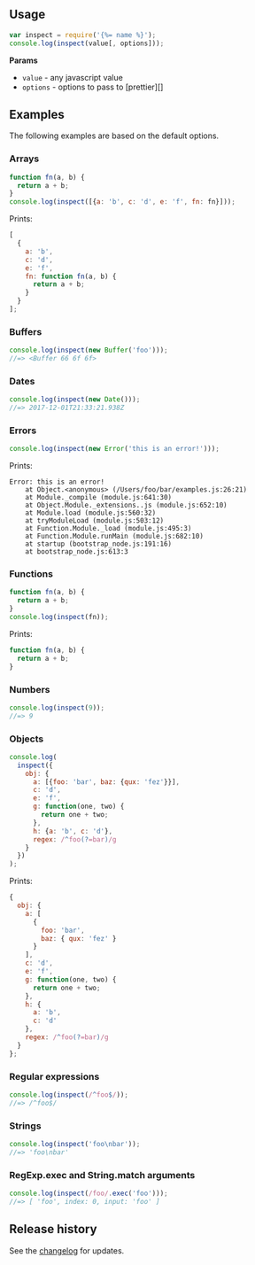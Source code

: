 ## Usage

```js
var inspect = require('{%= name %}');
console.log(inspect(value[, options]));
```

**Params**

* `value` - any javascript value
* `options` - options to pass to [prettier][]

## Examples

The following examples are based on the default options.

### Arrays

```js
function fn(a, b) {
  return a + b;
}
console.log(inspect([{a: 'b', c: 'd', e: 'f', fn: fn}]));
```

Prints:

```js
[
  {
    a: 'b',
    c: 'd',
    e: 'f',
    fn: function fn(a, b) {
      return a + b;
    }
  }
];
```

### Buffers

```js
console.log(inspect(new Buffer('foo')));
//=> <Buffer 66 6f 6f>
```

### Dates

```js
console.log(inspect(new Date()));
//=> 2017-12-01T21:33:21.938Z
```

### Errors

```js
console.log(inspect(new Error('this is an error!')));
```

Prints:

```
Error: this is an error!
    at Object.<anonymous> (/Users/foo/bar/examples.js:26:21)
    at Module._compile (module.js:641:30)
    at Object.Module._extensions..js (module.js:652:10)
    at Module.load (module.js:560:32)
    at tryModuleLoad (module.js:503:12)
    at Function.Module._load (module.js:495:3)
    at Function.Module.runMain (module.js:682:10)
    at startup (bootstrap_node.js:191:16)
    at bootstrap_node.js:613:3
```

### Functions

```js
function fn(a, b) {
  return a + b;
}
console.log(inspect(fn));
```

Prints:

```js
function fn(a, b) {
  return a + b;
}
```

### Numbers

```js
console.log(inspect(9));
//=> 9
```

### Objects

```js
console.log(
  inspect({
    obj: {
      a: [{foo: 'bar', baz: {qux: 'fez'}}],
      c: 'd',
      e: 'f',
      g: function(one, two) {
        return one + two;
      },
      h: {a: 'b', c: 'd'},
      regex: /^foo(?=bar)/g
    }
  })
);
```

Prints:

```js
{
  obj: {
    a: [
      {
        foo: 'bar',
        baz: { qux: 'fez' }
      }
    ],
    c: 'd',
    e: 'f',
    g: function(one, two) {
      return one + two;
    },
    h: {
      a: 'b',
      c: 'd'
    },
    regex: /^foo(?=bar)/g
  }
};
```

### Regular expressions

```js
console.log(inspect(/^foo$/));
//=> /^foo$/
```

### Strings

```js
console.log(inspect('foo\nbar'));
//=> 'foo\nbar'
```

### RegExp.exec and String.match arguments

```js
console.log(inspect(/foo/.exec('foo')));
//=> [ 'foo', index: 0, input: 'foo' ]
```

## Release history

See the [changelog](changelog.md) for updates.
